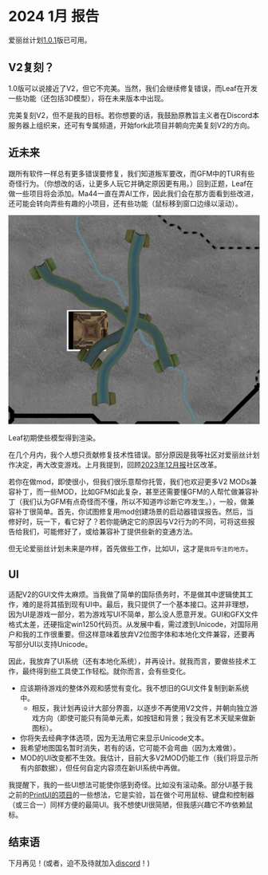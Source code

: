 # 2024 1月 报告

爱丽丝计划[1.0.1](https://github.com/schombert/Project-Alice/releases/download/v1.0.1/1.0.1.zip)版已可用。

## V2复刻？

1.0版可以说接近了V2，但它不完美。当然，我们会继续修复错误，而Leaf在开发一些功能（还包括3D模型），将在未来版本中出现。

完美复刻V2，但不是我的目标。若你想要的话，我鼓励原教旨主义者在Discord本服务器上组织来，还可有专属频道，开始fork此项目并朝向完美复刻V2的方向。

## 近未来

跟所有软件一样总有更多错误要修复，我们知道叛军要改，而GFM中的TUR有些奇怪行为。（你想改的话，让更多人玩它并确定原因更有用。）回到正题，Leaf在做一些项目将会添加。Ma44一直在弄AI工作，因此我们会在那方面看到些改进，还可能会转向弄些有趣的小项目，还有些功能（鼠标移到窗口边缘以滚动）。

![models](models.png)

Leaf初期使些模型得到渲染。

在几个月内，我个人想只贡献修复技术性错误。部分原因是我等社区对爱丽丝计划作决定，再大改变游戏。上月我提到，回顾[2023年12月报](https://github.com/schombert/Project-Alice/blob/main/docs/Devlogs/december/december_cn.md)社区改革。

若你在做mod，即使很小，但我们很乐意帮你托管，我们也欢迎更多V2 MODs兼容补丁，而一些MOD，比如GFM如此复杂，甚至还需要懂GFM的人帮忙做兼容补丁（我们认为GFM有点奇怪而不懂，所以不知道咋诊断它咋发生。），一般，做兼容补丁很简单。首先，你试图修复用mod创建场景的启动器错误报告。然后，当修好时，玩一下，看它好了？若你能确定它的原因与V2行为的不同，可将这些报告给我们，可能修好了，或给兼容补丁提供些新的变通方法。

但无论爱丽丝计划未来是咋样，首先做些工作，比如UI，这才是`我将专注的地方`。

## UI

适配V2的GUI文件太麻烦。当我做了简单的国际债务时，不是做其中逻辑使其工作，难的是将其插到现有UI中。最后，我只提供了一个基本接口。这并非理想，因为UI是游戏一部分，若为游戏写UI不简单，那么没人愿意开发。GUI和GFX文件格式太差，还硬指定win1250代码页。从发展中看，需过渡到Unicode，对国际用户和我的工作很重要。但这样意味着放弃V2位图字体和本地化文件兼容，还要再写部分UI以支持Unicode。

因此，我放弃了UI系统（还有本地化系统），并再设计。就我而言，要做些技术工作，最终得到些工具使工作轻松。就你而言，会有些变化。

* 应该期待游戏的整体外观和感觉有变化。我不想旧的GUI文件复制到新系统中。
	* 相反，我计划再设计大部分界面，以逐步不再使用V2文件，并朝向独立游戏方向（即使可能只有简单元素，如按钮和背景；我没有艺术天赋来做新图标）。
* 你将失去经典字体选项，因为无法用它来显示Unicode文本。
* 我希望地图国名暂时消失，若有的话，它可能不会弯曲（因为太难做）。
* MOD的UI改变都不生效。我估计，目前大多V2MOD仍能工作（我们将显示所有内部数据），但任何自定内容须在新UI系统中再做。

我提醒下，我的一些UI想法可能使你感到奇怪。比如没有滚动条。部分UI基于我之前的[PrintUI的项目](https://www.youtube.com/watch?v=SbE6sTv4e-c)的一些想法，它是实验，旨在做个可用鼠标、键盘和控制器（或三合一）同样方便的最简UI。我不想使UI很简陋，但我感兴趣它不咋依赖鼠标。


## 结束语

下月再见！(或者，迫不及待就加入[discord](https://discord.gg/QUJExr4mRn)！)